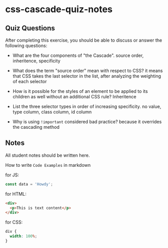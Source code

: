 # css-cascade-quiz-notes

## Quiz Questions

After completing this exercise, you should be able to discuss or answer the following questions:

- What are the four components of "the Cascade".
  source order, inheritence, specificity
- What does the term "source order" mean with respect to CSS?
  it means that CSS takes the last selector in the list, after analyzing the weighting of each selector

- How is it possible for the styles of an element to be applied to its children as well without an additional CSS rule?
  Inheritence
- List the three selector types in order of increasing specificity.
  no value, type column, class column, id column
- Why is using `!important` considered bad practice?
  because it overrides the cascading method

## Notes

All student notes should be written here.

How to write `Code Examples` in markdown

for JS:

```javascript
const data = 'Howdy';
```

for HTML:

```html
<div>
  <p>This is text content</p>
</div>
```

for CSS:

```css
div {
  width: 100%;
}
```
